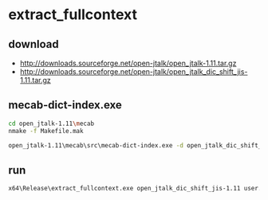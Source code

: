 # extract_fullcontext

## download

* http://downloads.sourceforge.net/open-jtalk/open_jtalk-1.11.tar.gz
* http://downloads.sourceforge.net/open-jtalk/open_jtalk_dic_shift_jis-1.11.tar.gz

## mecab-dict-index.exe

```sh
cd open_jtalk-1.11\mecab
nmake -f Makefile.mak
```

```sh
open_jtalk-1.11\mecab\src\mecab-dict-index.exe -d open_jtalk_dic_shift_jis-1.11 -u user.dic -f utf-8 -t shift-jis user.csv
```

## run

```sh
x64\Release\extract_fullcontext.exe open_jtalk_dic_shift_jis-1.11 user.dic ずんだもん
```
